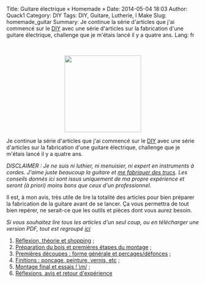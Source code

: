 Title: Guitare électrique « Homemade »
Date: 2014-05-04 18:03
Author: Quack1
Category: DIY
Tags: DIY, Guitare, Lutherie, I Make
Slug: homemade_guitar
Summary: Je continue la série d'articles que j'ai commencé sur le [DIY](/tag/diy.html) avec une série d'articles sur la fabrication d'une guitare électrique, challenge que je m'étais lancé il y a quatre ans.
Lang: fr

&nbsp;
<div align=center><img src="/upload/homemade_guitar_header.png" align="center" height="200" /></div>

Je continue la série d'articles que j'ai commencé sur le [DIY](/tag/diy.html) avec une série d'articles sur la fabrication d'une guitare électrique, challenge que je m'étais lancé il y a quatre ans.

_DISCLAIMER : Je ne suis ni luthier, ni menuisier, ni expert en instruments à cordes. J'aime juste beaucoup la guitare et [me fabriquer des trucs](tag/i-make.html). Les conseils donnés ici sont issus uniquement de ma propre expérience et seront (à priori) moins bons que ceux d'un professionnel._

Il est, à mon avis, très utile de lire la totalité des articles pour bien préparer la fabrication de la guitare avant de se lancer. Ça vous permettra de tout bien repérer, ne serait-ce que les outils et pièces dont vous aurez besoin.

_Si vous souhaitez lire tous les articles d'un seul coup, ou en télécharger une version PDF, tout est regroupé [ici]({filename}pages/homemade_guitar.md)_

1. [Réflexion, théorie et shopping]({filename}/homemade_guitar_1.md) ;
1. [Préparation du bois et premières étapes du montage]({filename}/homemade_guitar_2.md) ;
1. [Premières découpes : forme générale et percages/défonces]({filename}/homemade_guitar_3.md) ;
1. [Finitions : poncage, peinture, vernis, etc]({filename}/homemade_guitar_4.md) ;
1. [Montage final et essais ! \m/]({filename}/homemade_guitar_5.md) ;
1. [Réflexions, avis et retour d'expérience]({filename}/homemade_guitar_rex.md)